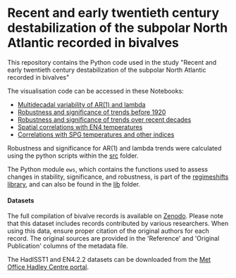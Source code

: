 # Recent and early twentieth century destabilization of the subpolar North Atlantic recorded in bivalves

This repository contains the Python code used in the study "Recent and early twentieth century destabilization of the subpolar North Atlantic recorded in bivalves"

The visualisation code can be accessed in these Notebooks:

  - [Multidecadal variability of AR(1) and lambda](Multidecadal_variability_AR1_lambda.ipynb)
  - [Robustness and significance of trends before 1920](1920s_episode.ipynb)
  - [Robustness and significance of trends over recent decades](Recent_episode.ipynb)
  - [Spatial correlations with EN4 temperatures](Spatial_correlations.ipynb)
  - [Correlations with SPG temperatures and other indices](Corrs_SPG_temp.ipynb)

Robustness and significance for AR(1) and lambda trends were calculated using the python scripts within the [src](src) folder.


The Python module `ews`, which contains the functions used to assess changes in stability, significance, and robustness, is part of the [regimeshifts library](https://github.com/BeatrizArellano/regimeshifts), and can also be found in the [lib](lib/ews.py) folder.

#### Datasets

The full compilation of bivalve records is available on [Zenodo](https://doi.org/10.5281/zenodo.16564478). Please note that this dataset includes records contributed by various researchers. When using this data, ensure proper citation of the original authors for each record. The original sources are provided in the 'Reference' and 'Original Publication' columns of the metadata file.

The HadISST1 and EN4.2.2 datasets can be downloaded from the [Met Office Hadley Centre portal](https://www.metoffice.gov.uk/hadobs/).